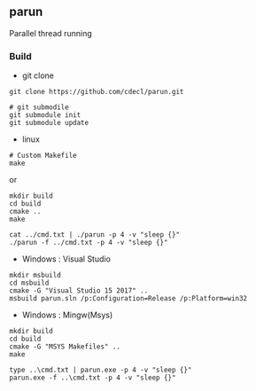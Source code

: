 
## parun 
Parallel thread running 

### Build 
- git clone 
```
git clone https://github.com/cdecl/parun.git

# git submodile 
git submodule init
git submodule update
```

- linux  
```
# Custom Makefile
make 
```
or  
```
mkdir build 
cd build
cmake .. 
make 
```
```
cat ../cmd.txt | ./parun -p 4 -v "sleep {}"
./parun -f ../cmd.txt -p 4 -v "sleep {}"
```

- Windows : Visual Studio
```
mkdir msbuild 
cd msbuild
cmake -G "Visual Studio 15 2017" ..
msbuild parun.sln /p:Configuration=Release /p:Platform=win32
```

- Windows : Mingw(Msys)
```
mkdir build 
cd build
cmake -G "MSYS Makefiles" ..
make	
```

```
type ..\cmd.txt | parun.exe -p 4 -v "sleep {}"
parun.exe -f ..\cmd.txt -p 4 -v "sleep {}"
```


